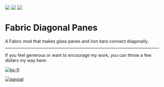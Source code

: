 [![](http://cf.way2muchnoise.eu/short_diagonal-panes_downloads.svg)](https://www.curseforge.com/minecraft/mc-mods/diagonal-panes)
[![](http://cf.way2muchnoise.eu/versions/diagonal-panes_all.svg)](https://www.curseforge.com/minecraft/mc-mods/diagonal-panes)
[![](http://cf.way2muchnoise.eu/packs/short_diagonal-panes.svg)](https://www.curseforge.com/minecraft/mc-mods/diagonal-panes)

# Fabric Diagonal Panes

A Fabric mod that makes glass panes and iron bars connect diagonally.

---

If you feel generous or want to encourage my work, you can throw a few dollars my way here:

[![ko-fi](https://www.ko-fi.com/img/githubbutton_sm.svg)](https://ko-fi.com/L4L0XZWT)

[![paypal](https://www.paypalobjects.com/en_US/i/btn/btn_donate_LG.gif)](https://www.paypal.com/cgi-bin/webscr?cmd=_donations&business=SYSJUAMK9JVWC&currency_code=USD&source=url)
